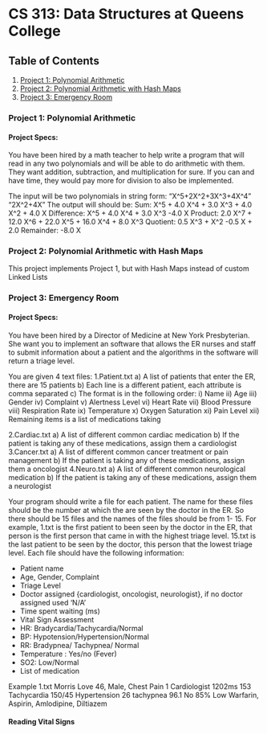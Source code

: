 
CS 313: Data Structures at Queens College
===

## Table of Contents
1. [Project 1: Polynomial Arithmetic](#Project-1:-Polynomial-Arithmetic)
2. [Project 2: Polynomial Arithmetic with Hash Maps](#Project-2:-Polynomial-Arithmetic-with-Hash-Maps)
3. [Project 3: Emergency Room](#Project-3:-Emergency-Room)

### Project 1: Polynomial Arithmetic
#### Project Specs:

You have been hired by a math teacher to help write a program that will read in any two polynomials and will be able
to do arithmetic with them. They want addition, subtraction, and multiplication for sure. If you can and have time,
they would pay more for division to also be implemented.

The input will be two polynomials in string form:
“X^5+2X^2+3X^3+4X^4”
“2X^2+4X”
The output will should be:
Sum: X^5 + 4.0 X^4 + 3.0 X^3 + 4.0 X^2 + 4.0 X
Difference: X^5 + 4.0 X^4 + 3.0 X^3 -4.0 X
Product: 2.0 X^7 + 12.0 X^6 + 22.0 X^5 + 16.0 X^4 + 8.0 X^3
Quotient: 0.5 X^3 + X^2 -0.5 X + 2.0
Remainder: -8.0 X

### Project 2: Polynomial Arithmetic with Hash Maps
This project implements Project 1, but with Hash Maps instead of custom Linked Lists

### Project 3: Emergency Room
#### Project Specs:
You have been hired by a Director of Medicine at New York Presbyterian. She want you to implement
an software that allows the ER nurses and staff to submit information about a patient and the
algorithms in the software will return a triage level.

You are given 4 text files:
1.Patient.txt
a) A list of patients that enter the ER, there are 15 patients
b) Each line is a different patient, each attribute is comma separated
c) The format is in the following order:
i) Name
ii) Age
iii) Gender
iv) Complaint
v) Alertness Level
vi) Heart Rate
vii) Blood Pressure
viii) Respiration Rate
ix) Temperature
x) Oxygen Saturation
xi) Pain Level
xii) Remaining items is a list of medications taking

2.Cardiac.txt
a) A list of different common cardiac medication
b) If the patient is taking any of these medications, assign them a cardiologist
3.Cancer.txt
a) A list of different common cancer treatment or pain management
b) If the patient is taking any of these medications, assign them a oncologist
4.Neuro.txt
a) A list of different common neurological medication
b) If the patient is taking any of these medications, assign them a neurologist

Your program should write a file for each patient. The name for these files should be the number at
which the are seen by the doctor in the ER. So there should be 15 files and the names of the files should
be from 1- 15. For example, 1.txt is the first patient to been seen by the doctor in the ER, that person is
the first person that came in with the highest triage level. 15.txt is the last patient to be seen by the
doctor, this person that the lowest triage level.
Each file should have the following information:
- Patient name
- Age, Gender, Complaint
- Triage Level
- Doctor assigned {cardiologist, oncologist, neurologist}, if no doctor assigned used ‘N/A’
- Time spent waiting (ms)
- Vital Sign Assessment
- HR: Bradycardia/Tachycardia/Normal
- BP: Hypotension/Hypertension/Normal
- RR: Bradypnea/ Tachypnea/ Normal
- Temperature : Yes/no (Fever)
- SO2: Low/Normal
- List of medication


Example 1.txt
Morris Love
46, Male, Chest Pain
1
Cardiologist
1202ms
153 Tachycardia
150/45 Hypertension
26 tachypnea
96.1 No
85% Low
Warfarin, Aspirin, Amlodipine, Diltiazem

#### Reading Vital Signs










